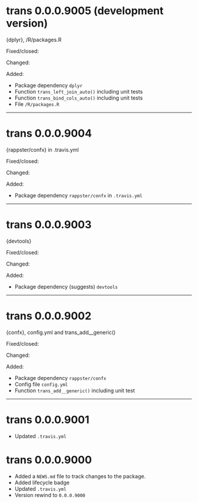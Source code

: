 # trans 0.0.0.9005 (development version)

{dplyr}, /R/packages.R

Fixed/closed:

Changed:

Added:

- Package dependency `dplyr`
- Function `trans_left_join_auto()` including unit tests
- Function `trans_bind_cols_auto()` including unit tests
- File `/R/packages.R`

--------------------------------------------------------------------------------

# trans 0.0.0.9004

{rappster/confx} in .travis.yml

Fixed/closed:

Changed:

Added:

- Package dependency `rappster/confx` in `.travis.yml`

--------------------------------------------------------------------------------

# trans 0.0.0.9003

{devtools}

Fixed/closed:

Changed:

Added:

- Package dependency (suggests) `devtools`

--------------------------------------------------------------------------------

# trans 0.0.0.9002

{confx}, config.yml and trans_add__generic()

Fixed/closed:

Changed:

Added:

- Package dependency `rappster/confx`
- Config file `config.yml`
- Function `trans_add__generic()` including unit test

--------------------------------------------------------------------------------

# trans 0.0.0.9001

- Updated `.travis.yml`

# trans 0.0.0.9000

- Added a `NEWS.md` file to track changes to the package.
- Added lifecycle badge 
- Updated `.travis.yml`
- Version rewind to `0.0.0.9000`
